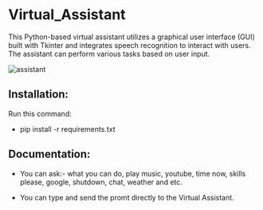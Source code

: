 # Virtual_Assistant
This Python-based virtual assistant utilizes a graphical user interface (GUI) built with Tkinter and integrates speech recognition to interact with users. The assistant can perform various tasks based on user input.



![assistant](https://github.com/janithScript/Virtual_Assistant/assets/127806197/261e13dd-b9d1-46e5-a372-d30d91cfd751)




## Installation:            


Run this command:           
* pip install -r requirements.txt


## Documentation:           

* You can ask:- what you can do, play music, youtube, time now, skills please, google, shutdown, chat, weather and etc.

* You can type and send the promt directly to the Virtual Assistant.
